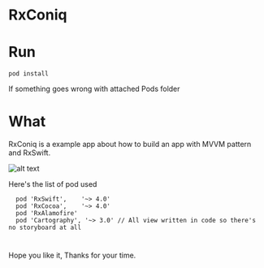 # RxConiq

# Run

```
pod install
```

If something goes wrong with attached Pods folder
# What

RxConiq is a example app about how to build an app with MVVM pattern and RxSwift.

![alt text](https://cdn-images-1.medium.com/max/1433/1*8KprSpqqPtSuYObjOFPt2g.png "Logo Title Text 1")

Here's the list of pod used

```
  pod 'RxSwift',    '~> 4.0'
  pod 'RxCocoa',    '~> 4.0'
  pod 'RxAlamofire'
  pod 'Cartography', '~> 3.0' // All view written in code so there's no storyboard at all
```

# 

Hope you like it, Thanks for your time.